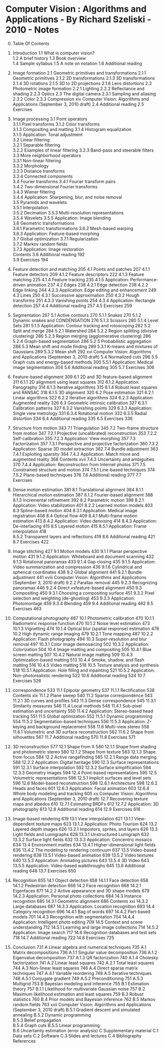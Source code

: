# Computer Vision : Algorithms and Applications - By Richard Szeliski - 2010 - Notes


0. Table Of Contents

1. Introduction
1.1 What is computer vision?    
1.2 A brief history
1.3 Book overview  
1.4 Sample syllabus 
1.5 A note on notation
1.6 Additional reading
2. Image formation 
2.1 Geometric primitives and transformations
2.1.1 Geometric primitives 
2.1.2 2D transformations 
2.1.3 3D transformations
2.1.4 3D rotations
2.1.5 3D to 2D projections 
2.1.6 Lens distortions 
2.2 Photometric image formation
2.2.1 Lighting 
2.2.2 Reflectance and shading
2.2.3 Optics 
2.3 The digital camera
2.3.1 Sampling and aliasing 
2.3.2 Color 
2.3.3 Compression
xiv Computer Vision: Algorithms and Applications (September 3, 2010 draft)
2.4 Additional reading
2.5 Exercises  
3. Image processing 
3.1 Point operators   
3.1.1 Pixel transforms
3.1.2 Color transforms  
3.1.3 Compositing and matting 
3.1.4 Histogram equalization   
3.1.5 Application: Tonal adjustment  
3.2 Linear filtering   
3.2.1 Separable filtering   
3.2.2 Examples of linear filtering 
3.2.3 Band-pass and steerable filters  
3.3 More neighborhood operators   
3.3.1 Non-linear filtering   
3.3.2 Morphology  
3.3.3 Distance transforms   
3.3.4 Connected components   
3.4 Fourier transforms 
3.4.1 Fourier transform pairs   
3.4.2 Two-dimensional Fourier transforms  
3.4.3 Wiener filtering  
3.4.4 Application: Sharpening, blur, and noise removal   
3.5 Pyramids and wavelets  
3.5.1 Interpolation  
3.5.2 Decimation 
3.5.3 Multi-resolution representations  
3.5.4 Wavelets 
3.5.5 Application: Image blending  
3.6 Geometric transformations   
3.6.1 Parametric transformations 
3.6.2 Mesh-based warping   
3.6.3 Application: Feature-based morphing  
3.7 Global optimization 
3.7.1 Regularization  
3.7.2 Markov random fields   
3.7.3 Application: Image restoration  
Contents
3.8 Additional reading 192                                                      
3.9 Exercises   194
4. Feature detection and matching 205
4.1 Points and patches 207
4.1.1 Feature detectors  209
4.1.2 Feature descriptors   222
4.1.3 Feature matching  225
4.1.4 Feature tracking  235
4.1.5 Application: Performance-driven animation  237
4.2 Edges  238
4.2.1 Edge detection  238
4.2.2 Edge linking  244
4.2.3 Application: Edge editing and enhancement  249
4.3 Lines  250
4.3.1 Successive approximation 250
4.3.2 Hough transforms  251
4.3.3 Vanishing points  254
4.3.4 Application: Rectangle detection  257
4.4 Additional reading 257
4.5 Exercises   259
5. Segmentation 267
5.1 Active contours   270
5.1.1 Snakes   270
5.1.2 Dynamic snakes and CONDENSATION  276
5.1.3 Scissors   280
5.1.4 Level Sets 281
5.1.5 Application: Contour tracking and rotoscoping   282
5.2 Split and merge   284
5.2.1 Watershed 284
5.2.2 Region splitting (divisive clustering)  286
5.2.3 Region merging (agglomerative clustering)  286
5.2.4 Graph-based segmentation 286
5.2.5 Probabilistic aggregation 288
5.3 Mean shift and mode finding   289
5.3.1 K-means and mixtures of Gaussians  289
5.3.2 Mean shift 292
xvi Computer Vision: Algorithms and Applications (September 3, 2010 draft)
5.4 Normalized cuts   296
5.5 Graph cuts and energy-based methods  300
5.5.1 Application: Medical image segmentation  304
5.6 Additional reading 305
5.7 Exercises   306
6. Feature-based alignment 309
6.1 2D and 3D feature-based alignment  311
6.1.1 2D alignment using least squares  312
6.1.2 Application: Panography 314
6.1.3 Iterative algorithms   315
6.1.4 Robust least squares and RANSAC  318
6.1.5 3D alignment  320
6.2 Pose estimation   321
6.2.1 Linear algorithms  322
6.2.2 Iterative algorithms   324
6.2.3 Application: Augmented reality  326
6.3 Geometric intrinsic calibration   327
6.3.1 Calibration patterns   327
6.3.2 Vanishing points  329
6.3.3 Application: Single view metrology  331
6.3.4 Rotational motion   332
6.3.5 Radial distortion  334
6.4 Additional reading 335
6.5 Exercises   336
7. Structure from motion 343
7.1 Triangulation   345
7.2 Two-frame structure from motion 347
7.2.1 Projective (uncalibrated) reconstruction  353
7.2.2 Self-calibration  355
7.2.3 Application: View morphing  357
7.3 Factorization   357
7.3.1 Perspective and projective factorization  360
7.3.2 Application: Sparse 3D model extraction  362
7.4 Bundle adjustment 363
7.4.1 Exploiting sparsity   364
7.4.2 Application: Match move and augmented reality   368
Contents xvii
7.4.3 Uncertainty and ambiguities  370
7.4.4 Application: Reconstruction from Internet photos   371
7.5 Constrained structure and motion 374
7.5.1 Line-based techniques   374
7.5.2 Plane-based techniques   376
7.6 Additional reading 377
7.7 Exercises 
8. Dense motion estimation 381
8.1 Translational alignment  384
8.1.1 Hierarchical motion estimation  387
8.1.2 Fourier-based alignment 388
8.1.3 Incremental refinement   392
8.2 Parametric motion 398
8.2.1 Application: Video stabilization  401
8.2.2 Learned motion models   403
8.3 Spline-based motion  404
8.3.1 Application: Medical image registration  408
8.4 Optical flow   409
8.4.1 Multi-frame motion estimation  413
8.4.2 Application: Video denoising  414
8.4.3 Application: De-interlacing  415
8.5 Layered motion   415
8.5.1 Application: Frame interpolation  418                                     
8.5.2 Transparent layers and reflections  419
8.6 Additional reading 421
8.7 Exercises   422
9. Image stitching 427
9.1 Motion models   430
9.1.1 Planar perspective motion 431
9.1.2 Application: Whiteboard and document scanning   432
9.1.3 Rotational panoramas   433
9.1.4 Gap closing 435
9.1.5 Application: Video summarization and compression 436
9.1.6 Cylindrical and spherical coordinates  438
9.2 Global alignment 441
9.2.1 Bundle adjustment   441
xviii Computer Vision: Algorithms and Applications (September 3, 2010 draft)
9.2.2 Parallax removal  445
9.2.3 Recognizing panoramas 446
9.2.4 Direct vsfeature-based alignment  450
9.3 Compositing   450
9.3.1 Choosing a compositing surface  451
9.3.2 Pixel selection and weighting (de-ghosting)  453
9.3.3 Application: Photomontage  459
9.3.4 Blending 459
9.4 Additional reading 462
9.5 Exercises   463
10.  Computational photography 467
10.1 Photometric calibration  470
10.1.1 Radiometric response function  470
10.1.2 Noise level estimation   473
10.1.3 Vignetting 474
10.1.4 Optical blur (spatial response) estimation  476
10.2 High dynamic range imaging   479
10.2.1 Tone mapping  487
10.2.2 Application: Flash photography  494
10.3 Super-resolution and blur removal 497
10.3.1 Color image demosaicing 502
10.3.2 Application: Colorization 504
10.4 Image matting and compositing   505
10.4.1 Blue screen matting   507
10.4.2 Natural image matting   509
10.4.3 Optimization-based matting  513
10.4.4 Smoke, shadow, and flash matting  516
10.4.5 Video matting  518
10.5 Texture analysis and synthesis   518
10.5.1 Application: Hole filling and inpainting  521
10.5.2 Application: Non-photorealistic rendering  522
10.6 Additional reading 524
10.7 Exercises   526
11.   correspondence 533
11.1 Epipolar geometry 537
11.1.1 Rectification  538
Contents xix
11.1.2 Plane sweep 540
11.2 Sparse correspondence  543
11.2.1 3D curves and profiles   543
11.3 Dense correspondence  545
11.3.1 Similarity measures   546
11.4 Local methods   548
11.4.1 Sub-pixel estimation and uncertainty  550
11.4.2 Application: Stereo-based head tracking  551
11.5 Global optimization 552
11.5.1 Dynamic programming   554
11.5.2 Segmentation-based techniques  556
11.5.3 Application: Z-keying and background replacement 558
11.6 Multi-view stereo 558
11.6.1 Volumetric and 3D surface reconstruction  562
11.6.2 Shape from silhouettes   567
11.7 Additional reading 570
11.8 Exercises   571
12.  3D reconstruction 577
12.1 Shape from X   580
12.1.1 Shape from shading and photometric stereo  580
12.1.2 Shape from texture   583
12.1.3 Shape from focus  584
12.2 Active rangefinding 585
12.2.1 Range data merging   588
12.2.2 Application: Digital heritage  590
12.3 Surface representations  591
12.3.1 Surface interpolation   592
12.3.2 Surface simplification   594
12.3.3 Geometry images  594
12.4 Point-based representations   595
12.5 Volumetric representations   596
12.5.1 Implicit surfaces and level sets  596
12.6 Model-based reconstruction   598
12.6.1 Architecture 598
12.6.2 Heads and faces  601
12.6.3 Application: Facial animation  603
12.6.4 Whole body modeling and tracking  605
xx Computer Vision: Algorithms and Applications (September 3, 2010 draft)
12.7 Recovering texture maps and albedos  610
12.7.1 Estimating BRDFs   612
12.7.2 Application: 3D photography  613
12.8 Additional reading 614
12.9 Exercises   616
13.  Image-based rendering 619
13.1 View interpolation 621
13.1.1 View-dependent texture maps  623
13.1.2 Application: Photo Tourism  624
13.2 Layered depth images  626
13.2.1 Impostors, sprites, and layers  626
13.3 Light fields and Lumigraphs   628
13.3.1 Unstructured Lumigraph 632
13.3.2 Surface light fields   632
13.3.3 Application: Concentric mosaics  634
13.4 Environment mattes 634
13.4.1 Higher-dimensional light fields  636
13.4.2 The modeling to rendering continuum  637
13.5 Video-based rendering  638
13.5.1 Video-based animation   639
13.5.2 Video textures  640
13.5.3 Application: Animating pictures  643
13.5.4 3D Video 643
13.5.5 Application: Video-based walkthroughs  645
13.6 Additional reading 648
13.7 Exercises   650
14.  Recognition 655
14.1 Object detection   658
14.1.1 Face detection  658
14.1.2 Pedestrian detection   666
14.2 Face recognition   668
14.2.1 Eigenfaces 671
14.2.2 Active appearance and 3D shape models  679
14.2.3 Application: Personal photo collections  684
14.3 Instance recognition 685
14.3.1 Geometric alignment   686
Contents xxi
14.3.2 Large databases  687
14.3.3 Application: Location recognition  693
14.4 Category recognition  696
14.4.1 Bag of words  697
14.4.2 Part-based models   701
14.4.3 Recognition with segmentation  704
14.4.4 Application: Intelligent photo editing  709
14.5 Context and scene understanding 712
14.5.1 Learning and large image collections  714
14.5.2 Application: Image search 717
14.6 Recognition databases and test sets 718
14.7 Additional reading 722
14.8 Exercises   725
15. Conclusion 731
A Linear algebra and numerical techniques 735
A.1 Matrix decompositions  736
A.1.1 Singular value decomposition  736
A.1.2 Eigenvalue decomposition 737
A.1.3 QR factorization  740
A.1.4 Cholesky factorization   741
A.2 Linear least squares 742
A.2.1 Total least squares   744
A.3 Non-linear least squares  746
A.4 Direct sparse matrix techniques   747
A.4.1 Variable reordering   748
A.5 Iterative techniques 748
A.5.1 Conjugate gradient   749
A.5.2 Preconditioning  751
A.5.3 Multigrid 753
B Bayesian modeling and inference 755
B.1 Estimation theory 757
B.1.1 Likelihood for multivariate Gaussian noise  757
B.2 Maximum likelihood estimation and least squares  759
B.3 Robust statistics   760
B.4 Prior models and Bayesian inference  762
B.5 Markov random fields  763
xxii Computer Vision: Algorithms and Applications (September 3, 2010 draft)
B.5.1 Gradient descent and simulated annealing
B.5.2 Dynamic programming  
B.5.3 Belief propagation  
B.5.4 Graph cuts
B.5.5 Linear programming  
B.6 Uncertainty estimation (error analysis) 
C Supplementary material
C.1 Data sets 
C.2 Software 
C.3 Slides and lectures
C.4 Bibliography                                                      
References